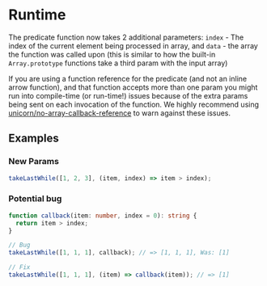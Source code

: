 # Runtime

The predicate function now takes 2 additional parameters: `index` - The index of
the current element being processed in array, and `data` - the array the
function was called upon (this is similar to how the built-in `Array.prototype`
functions take a third param with the input array)

If you are using a function reference for the predicate (and not an inline arrow
function), and that function accepts more than one param you might run into
compile-time (or run-time!) issues because of the extra params being sent on
each invocation of the function. We highly recommend using [unicorn/no-array-callback-reference](https://github.com/sindresorhus/eslint-plugin-unicorn/blob/main/docs/rules/no-array-callback-reference.md)
to warn against these issues.

## Examples

### New Params

```ts
takeLastWhile([1, 2, 3], (item, index) => item > index);
```

### Potential bug

```ts
function callback(item: number, index = 0): string {
  return item > index;
}

// Bug
takeLastWhile([1, 1, 1], callback); // => [1, 1, 1], Was: [1]

// Fix
takeLastWhile([1, 1, 1], (item) => callback(item)); // => [1]
```
